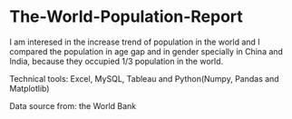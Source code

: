 # The-World-Population-Report
I am interesed in the increase trend of population in the world and I compared the population in age gap and in gender specially in China and India, because they occupied 1/3 population in the world.

Technical tools: Excel, MySQL, Tableau and Python(Numpy, Pandas and Matplotlib)

Data source from: the World Bank
